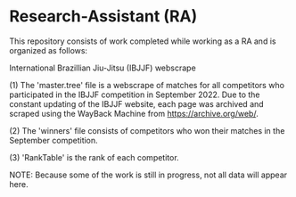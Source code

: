 # Research-Assistant (RA)
This repository consists of work completed while working as a RA and is organized as follows: 

International Brazillian Jiu-Jitsu (IBJJF) webscrape

(1) The 'master.tree' file is a webscrape of matches for all competitors who participated in the IBJJF competition in September 2022. Due to the constant updating of the IBJJF website, each page was archived and scraped using the WayBack Machine from https://archive.org/web/. 

(2) The 'winners' file consists of competitors who won their matches in the September competition.

(3) 'RankTable' is the rank of each competitor.



NOTE: Because some of the work is still in progress, not all data will appear here.

